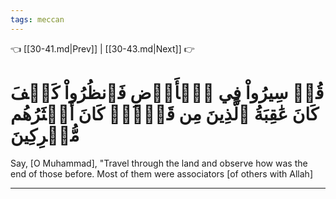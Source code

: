 ```yaml
---
tags: meccan
---
```


👈 [[30-41.md|Prev]] | [[30-43.md|Next]] 👉

# قُلۡ سِيرُواْ فِي ٱلۡأَرۡضِ فَٱنظُرُواْ كَيۡفَ كَانَ عَٰقِبَةُ ٱلَّذِينَ مِن قَبۡلُۚ كَانَ أَكۡثَرُهُم مُّشۡرِكِينَ

Say, [O Muhammad], "Travel through the land and observe how was the end of those before. Most of them were associators [of others with Allah]

---

